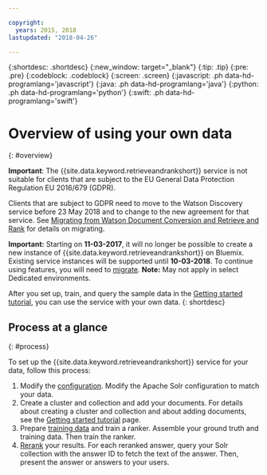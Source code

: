 ```yaml
---

copyright:
  years: 2015, 2018
lastupdated: "2018-04-26"

---
```


{:shortdesc: .shortdesc}
{:new_window: target="_blank"}
{:tip: .tip}
{:pre: .pre}
{:codeblock: .codeblock}
{:screen: .screen}
{:javascript: .ph data-hd-programlang='javascript'}
{:java: .ph data-hd-programlang='java'}
{:python: .ph data-hd-programlang='python'}
{:swift: .ph data-hd-programlang='swift'}

# Overview of using your own data
{: #overview}

**Important**: The {{site.data.keyword.retrieveandrankshort}} service is not suitable for clients that are subject to the EU General Data Protection Regulation EU 2016/679 (GDPR). 

  Clients that are subject to GDPR need to move to the Watson Discovery service before 23 May 2018 and to change to the new agreement for that service. See [Migrating from Watson Document Conversion and Retrieve and Rank](/docs/services/discovery/migrate-dcs-rr.html#migrating-from-watson-document-conversion-and-retrieve-and-rank) for details on migrating.

**Important:** Starting on **11-03-2017**, it will no longer be possible to create a new instance of {{site.data.keyword.retrieveandrankshort}} on Bluemix. Existing service instances will be supported until **10-03-2018**. To continue using features, you will need to [migrate](/docs/services/discovery/migrate-dcs-rr.html).  **Note:** May not apply in select Dedicated environments.

After you set up, train, and query the sample data in the [Getting started tutorial](/docs/services/retrieve-and-rank/getting-started.html), you can use the service with your own data.
{: shortdesc}

## Process at a glance
{: #process}

To set up the {{site.data.keyword.retrieveandrankshort}} service for your data, follow this process:

1.  Modify the [configuration](/docs/services/retrieve-and-rank/configure.html). Modify the Apache Solr configuration to match your data.
1.  Create a cluster and collection and add your documents. For details about creating a cluster and collection and about adding documents, see the [Getting started tutorial](/docs/services/retrieve-and-rank/getting-started.html#create-cluster) page.
1.  Prepare [training data](/docs/services/retrieve-and-rank/training-data.html) and train a ranker. Assemble your ground truth and training data. Then train the ranker.
1.  [Rerank](/docs/services/retrieve-and-rank/reranking-results.html) your results. For each reranked answer, query your Solr collection with the answer ID to fetch the text of the answer. Then, present the answer or answers to your users.
